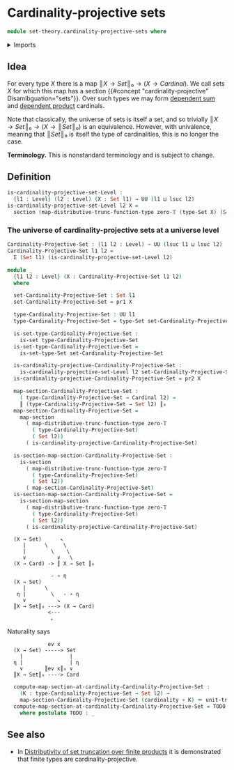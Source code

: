 # Cardinality-projective sets

```agda
module set-theory.cardinality-projective-sets where
```

<details><summary>Imports</summary>

```agda
open import foundation.dependent-pair-types
open import foundation.equivalences
open import foundation.function-types
open import foundation.functoriality-truncation
open import foundation.identity-types
open import foundation.mere-equivalences
open import foundation.sections
open import foundation.set-truncations
open import foundation.sets
open import foundation.truncation-levels
open import foundation.universe-levels

open import set-theory.cardinals
```

</details>

## Idea

For every type $X$ there is a map $║ X → Set ║₀ → (X → Cardinal)$. We call sets
$X$ for which this map has a section
{{#concept "cardinality-projective" Disamibguation="sets"}}. Over such types we
may form [dependent sum](set-theory.dependent-sums-cardinals.md) and
[dependent product](set-theory.dependent-products-cardinals.md) cardinals.

Note that classically, the universe of sets is itself a set, and so trivially
$║ X → Set ║₀ → (X → ║ Set ║₀)$ is an equivalence. However, with univalence,
meaning that $║ Set ║₀$ is itself the type of cardinalities, this is no longer
the case.

**Terminology.** This is nonstandard terminology and is subject to change.

## Definition

```agda
is-cardinality-projective-set-Level :
  {l1 : Level} (l2 : Level) (X : Set l1) → UU (l1 ⊔ lsuc l2)
is-cardinality-projective-set-Level l2 X =
  section (map-distributive-trunc-function-type zero-𝕋 (type-Set X) (Set l2))
```

### The universe of cardinality-projective sets at a universe level

```agda
Cardinality-Projective-Set : (l1 l2 : Level) → UU (lsuc l1 ⊔ lsuc l2)
Cardinality-Projective-Set l1 l2 =
  Σ (Set l1) (is-cardinality-projective-set-Level l2)

module _
  {l1 l2 : Level} (X : Cardinality-Projective-Set l1 l2)
  where

  set-Cardinality-Projective-Set : Set l1
  set-Cardinality-Projective-Set = pr1 X

  type-Cardinality-Projective-Set : UU l1
  type-Cardinality-Projective-Set = type-Set set-Cardinality-Projective-Set

  is-set-type-Cardinality-Projective-Set :
    is-set type-Cardinality-Projective-Set
  is-set-type-Cardinality-Projective-Set =
    is-set-type-Set set-Cardinality-Projective-Set

  is-cardinality-projective-Cardinality-Projective-Set :
    is-cardinality-projective-set-Level l2 set-Cardinality-Projective-Set
  is-cardinality-projective-Cardinality-Projective-Set = pr2 X

  map-section-Cardinality-Projective-Set :
    ( type-Cardinality-Projective-Set → Cardinal l2) →
    ║ (type-Cardinality-Projective-Set → Set l2) ║₀
  map-section-Cardinality-Projective-Set =
    map-section
      ( map-distributive-trunc-function-type zero-𝕋
        ( type-Cardinality-Projective-Set)
        ( Set l2))
      ( is-cardinality-projective-Cardinality-Projective-Set)

  is-section-map-section-Cardinality-Projective-Set :
    is-section
      ( map-distributive-trunc-function-type zero-𝕋
        ( type-Cardinality-Projective-Set)
        ( Set l2))
      ( map-section-Cardinality-Projective-Set)
  is-section-map-section-Cardinality-Projective-Set =
    is-section-map-section
      ( map-distributive-trunc-function-type zero-𝕋
        ( type-Cardinality-Projective-Set)
        ( Set l2))
      ( is-cardinality-projective-Cardinality-Projective-Set)
```

```text
  (X → Set)      ↖
     |      \     \
     |        \    \
     ∨          ∨   \
  (X → Card) -> ║ X → Set ║₀

              - ∘ η
  (X → Set)
     |      \
   η |        \   - ∘ η
     ∨          ↘
  ║X → Set║₀ ---> (X → Card)
             <---
              𝓈
```

Naturality says

```text
             ev x
  (X → Set) -----> Set
    |               |
  η |               | η
    ∨       ║ev x║₀ ∨
  ║X → Set║₀ ----> Card
```

```agda
  compute-map-section-at-cardinality-Cardinality-Projective-Set :
    (K : type-Cardinality-Projective-Set → Set l2) →
    map-section-Cardinality-Projective-Set (cardinality ∘ K) ＝ unit-trunc-Set K
  compute-map-section-at-cardinality-Cardinality-Projective-Set = TODO
    where postulate TODO : _
```

## See also

- In
  [Distributivity of set truncation over finite products](univalent-combinatorics.distributivity-of-set-truncation-over-finite-products.md)
  it is demonstrated that finite types are cardinality-projective.
